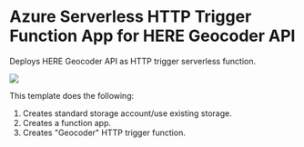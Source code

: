 # Azure Serverless HTTP Trigger Function App for HERE Geocoder API

Deploys HERE Geocoder API as HTTP trigger serverless function.

<a href="https://portal.azure.com/#create/Microsoft.Template/uri/https%3A%2F%2Fraw.githubusercontent.com%2Fheremaps%2Fhere-azure-serverless%2Fmaster%2FarmTemplates%2F104-hlsARMTemplateServerlessFunctionGeocoder%2Fazuredeploy.json" target="_blank">
    <img src="http://azuredeploy.net/deploybutton.png"/>
</a>

This template does the following:
  1. Creates standard storage account/use existing storage.
  2. Creates a function app.
  3. Creates "Geocoder" HTTP trigger function.

